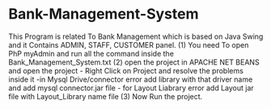 # Bank-Management-System
This Program is related To Bank Management which is based on Java Swing and it Contains ADMIN, STAFF, CUSTOMER panel.
(1) You need To open PhP myAdmin and run all the command inside the Bank_Management_System.txt
(2) open the project in APACHE NET BEANS and open the project
    - Right Click on Project and resolve the problems inside it
        -in Mysql Drive/connector error add library with that driver name and add mysql connector.jar file
        - for Layout Liabrary error add Layout jar file with Layout_Library name file
(3) Now Run the project.
